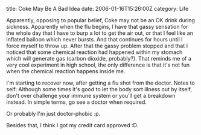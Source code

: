 title: Coke May Be A Bad Idea
date: 2006-01-16T15:26:00Z
category: Life

Apparently, opposing to popular belief, Coke may not be an OK drink during sickness. Apparently when the flu begins, I have that gassy sensation for the whole day that I have to burp a lot to get the air out, or that I feel like an inflated balloon which never bursts. And that continues for hours until I force myself to throw up. After that the gassy problem stopped and that I noticed that some chemical reaction had happened within my stomach which will generate gas (carbon dioxide, probably?). That reminds me of a very cool experiment in high school, the only difference is that it's not fun when the chemical reaction happens inside me.

I'm starting to recover now, after getting a flu shot from the doctor. Notes to self: Although some times it's good to let the body sort illness out by itself, don't over challenge your immune system or you'll get a breakdown instead. In simple terms, go see a doctor when required.

Or probably I'm just doctor-phobic :p.

Besides that, I think I got my credit card approved :D.
